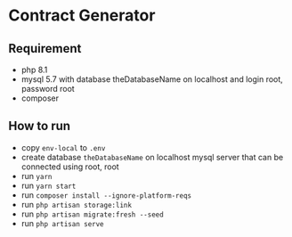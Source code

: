 # Contract Generator

## Requirement

-   php 8.1
-   mysql 5.7 with database theDatabaseName on localhost and login root, password root
-   composer

## How to run

-   copy `env-local` to `.env`
-   create database `theDatabaseName` on localhost mysql server that can be connected using root, root
-   run `yarn`
-   run `yarn start`
-   run `composer install --ignore-platform-reqs`
-   run `php artisan storage:link`
-   run `php artisan migrate:fresh --seed`
-   run `php artisan serve`

